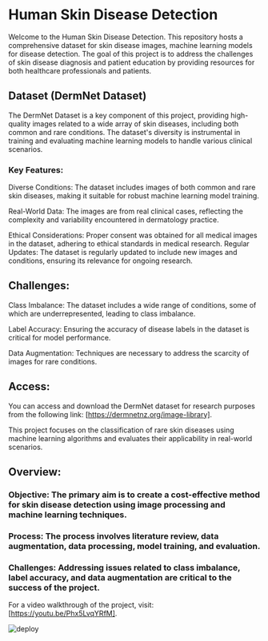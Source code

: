 # Human Skin Disease Detection
Welcome to the Human Skin Disease Detection. This repository hosts a comprehensive dataset for skin disease images, machine learning models for disease detection. The goal of this project is to address the challenges of skin disease diagnosis and patient education by providing resources for both healthcare professionals and patients.

## Dataset (DermNet Dataset)
The DermNet Dataset is a key component of this project, providing high-quality images related to a wide array of skin diseases, including both common and rare conditions. The dataset's diversity is instrumental in training and evaluating machine learning models to handle various clinical scenarios.

### Key Features:
Diverse Conditions: The dataset includes images of both common and rare skin diseases, making it suitable for robust machine learning model training.

Real-World Data: The images are from real clinical cases, reflecting the complexity and variability encountered in dermatology practice.

Ethical Considerations: Proper consent was obtained for all medical images in the dataset, adhering to ethical standards in medical research.
Regular Updates: The dataset is regularly updated to include new images and conditions, ensuring its relevance for ongoing research.
## Challenges:
Class Imbalance: The dataset includes a wide range of conditions, some of which are underrepresented, leading to class imbalance.

Label Accuracy: Ensuring the accuracy of disease labels in the dataset is critical for model performance.

Data Augmentation: Techniques are necessary to address the scarcity of images for rare conditions.
## Access:
You can access and download the DermNet dataset for research purposes from the following link: [https://dermnetnz.org/image-library].

This project focuses on the classification of rare skin diseases using machine learning algorithms and evaluates their applicability in real-world scenarios.

## Overview:
### Objective: The primary aim is to create a cost-effective method for skin disease detection using image processing and machine learning techniques.
### Process: The process involves literature review, data augmentation, data processing, model training, and evaluation.
### Challenges: Addressing issues related to class imbalance, label accuracy, and data augmentation are critical to the success of the project.
For a video walkthrough of the project, visit: [https://youtu.be/Phx5LvqYRfM].






![deploy](https://github.com/rishavranjan808/skin_disease/assets/75320682/7546ee76-3cf3-4489-8fdd-784d587e772a)
